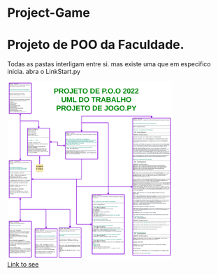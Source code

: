 # Project-Game
<h1>Projeto de POO da Faculdade.</h1>
<p>Todas as pastas interligam entre si.
mas existe uma que em especifico inicia.
abra o LinkStart.py</p>

<img alt='SomePicture.png' src="https://github.com/MoisesMonter/Project-Game/blob/main/UML%20PROJETO%20GAME.png" style='max-width: 75%;'/>
</br>
<a href="https://lucid.app/lucidchart/f3c8ee77-f5ad-4758-ae28-d24d46b5fdb1/edit?invitationId=inv_53cde881-f8a7-4234-ac5a-a4a715691f69">Link to see</a>

